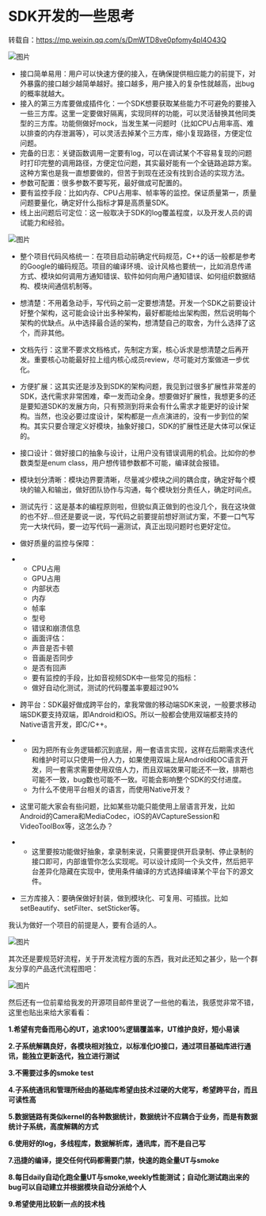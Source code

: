 # SDK开发的一些思考

转载自：https://mp.weixin.qq.com/s/DmWTD8ve0pfomy4pl4O43Q



![图片](https://mmbiz.qpic.cn/mmbiz_png/JeibBY5FJRBHMcA4mK07Z7picn40Pjq7fyfIQdkYIBwWshMyQDwpz3GfeibnbW3keeFhVul7D6EPNgwCsGE7Na1vQ/640?wx_fmt=png&wxfrom=5&wx_lazy=1&wx_co=1)





- 接口简单易用：用户可以快速方便的接入，在确保提供相应能力的前提下，对外暴露的接口越少越简单越好。接口越多，用户接入的复杂性就越高，出bug的概率就越大。
- 接入的第三方库要做成插件化：一个SDK想要获取某些能力不可避免的要接入一些三方库。这里一定要做好隔离，实现同样的功能，可以灵活替换其他同类型的三方库。功能侧做好mock，当发生某一问题时（比如CPU占用率高、难以排查的内存泄漏等），可以灵活去掉某个三方库，缩小复现路径，方便定位问题。
- 完备的日志：关键函数调用一定要有log，可以在调试某个不容易复现的问题时打印完整的调用路径，方便定位问题，其实最好能有一个全链路追踪方案。这种方案也是我一直想要做的，但苦于到现在还没有找到合适的实现方法。
- 参数可配置：很多参数不要写死，最好做成可配置的。
- 要有监控手段：比如内存、CPU占用率、帧率等的监控。保证质量第一，质量问题要量化，确定好什么指标才算是高质量SDK。
- 线上出问题后可定位：这一般取决于SDK的log覆盖程度，以及开发人员的调试能力和经验。



![图片](https://mmbiz.qpic.cn/mmbiz_png/JeibBY5FJRBHMcA4mK07Z7picn40Pjq7fyyvrggntBl2liaR3zd7HmxyrXC2gByQKY2yVkicztgMSKBRWWyia1UywLw/640?wx_fmt=png&wxfrom=5&wx_lazy=1&wx_co=1)



- 整个项目代码风格统一：在项目启动前确定代码规范，C++的话一般都是参考的Google的编码规范。项目的编译环境、设计风格也要统一，比如消息传递方式、模块如何调用方通知错误、软件如何向用户通知错误、如何组织数据结构、模块间通信机制等。

- 想清楚：不用着急动手，写代码之前一定要想清楚。开发一个SDK之前要设计好整个架构，这可能会设计出多种架构，最好都能给出架构图，然后说明每个架构的优缺点。从中选择最合适的架构，想清楚自己的取舍，为什么选择了这个，而非其他。

- 文档先行：这里不要求文档格式，先制定方案，核心诉求是想清楚之后再开发。重要核心功能最好拉上组内核心成员review，尽可能对方案做进一步优化。

- 方便扩展：这其实还是涉及到SDK的架构问题，我见到过很多扩展性非常差的SDK，迭代需求非常困难，牵一发而动全身。想要做好扩展性，我想更多的还是要知道SDK的发展方向，只有预测到将来会有什么需求才能更好的设计架构。当然，也没必要过度设计，架构都是一点点演进的，没有一步到位的架构。其实只要合理定义好模块，抽象好接口，SDK的扩展性还是大体可以保证的。

- 接口设计：做好接口的抽象与设计，让用户没有错误调用的机会。比如你的参数类型是enum class，用户想传错参数都不可能，编译就会报错。

- 模块划分清晰：模块边界要清晰，尽量减少模块之间的耦合度，确定好每个模块的输入和输出，做好团队协作与沟通，每个模块划分责任人，确定时间点。

- 测试先行：这是基本的编程原则啦，但貌似真正做到的也没几个，我在这块做的也不好...但还是要说一说，写代码之前要提前想好测试方案，不要一口气写完一大块代码，要一边写代码一遍测试，真正出现问题时也更好定位。

- 做好质量的监控与保障：

- - CPU占用
  - GPU占用
  - 内部状态
  - 内存
  - 帧率
  - 型号
  - 错误和崩溃信息
  - 画面评估：
  - 声音是否卡顿
  - 音画是否同步
  - 是否有回声
  - 要有监控的手段，比如音视频SDK中一些常见的指标：
  - 做好自动化测试，测试的代码覆盖率要超过90%

- 跨平台：SDK最好做成跨平台的，拿我常做的移动端SDK来说，一般要求移动端SDK要支持双端，即Android和iOS。所以一般都会使用双端都支持的Native语言开发，即C/C++。

- - 因为把所有业务逻辑都沉到底层，用一套语言实现，这样在后期需求迭代和维护时可以只使用一份人力，如果使用双端上层Android和OC语言开发，同一套需求需要使用双倍人力，而且双端效果可能还不一致，排期也可能不一致，bug数也可能不一致。可能会影响整个SDK的交付进度。
  - 为什么不使用平台相关的语言，而使用Native开发？

- 这里可能大家会有些问题，比如某些功能只能使用上层语言开发，比如Android的Camera和MediaCodec，iOS的AVCaptureSession和VideoToolBox等，这怎么办？

- - 这里要按功能做好抽象，拿录制来说，只需要提供开启录制、停止录制的接口即可，内部谁管你怎么实现呢。可以设计成同一个头文件，然后把平台差异化隐藏在实现中，使用条件编译的方式选择编译某个平台下的源文件。

- 三方库接入：要确保做好封装，做到模块化、可复用、可插拔。比如setBeautify、setFilter、setSticker等。



我认为做好一个项目的前提是人，要有合适的人。



![图片](https://mmbiz.qpic.cn/mmbiz_jpg/JeibBY5FJRBHMcA4mK07Z7picn40Pjq7fyh0ODK39XwjHZstq9Wgh7XIficYYIrLkQraBqZLzMddcibGvAWSZmjNvA/640?wx_fmt=jpeg&wxfrom=5&wx_lazy=1&wx_co=1)



其次还是要规范好流程，关于开发流程方面的东西，我对此还知之甚少，贴一个群友分享的产品迭代流程图吧：

![图片](https://mmbiz.qpic.cn/mmbiz_jpg/JeibBY5FJRBHMcA4mK07Z7picn40Pjq7fyjMicMoAcNwicxSCjGRQiaq4ribRS9L8JTH3zy0OyJv1iaCm9DXicbXR82haw/640?wx_fmt=jpeg&wxfrom=5&wx_lazy=1&wx_co=1)

然后还有一位前辈给我发的开源项目邮件里说了一些他的看法，我感觉非常不错，这里也贴出来给大家看看：



**1.希望有完备而用心的UT，追求100%逻辑覆盖率，UT维护良好，短小易读**

**2.子系统解耦良好，各模块相对独立，以标准化IO接口，通过项目基础库进行通讯，能独立更新迭代，独立进行测试**

**3.不需要过多的smoke test**

**4.子系统通讯和管理所经由的基础库希望由技术过硬的大佬写，希望跨平台，而且可读性高**

**5.数据链路有类似kernel的各种数据统计，数据统计不应耦合于业务，而是有数据统计子系统，高度解耦的方式**

**6.使用好的log，多线程库，数据解析库，通讯库，而不是自己写**

**7.迅捷的编译，提交任何代码都需要门禁，快速的跑全量UT与smoke**

**8.每日daily自动化跑全量UT与smoke,weekly性能测试；自动化测试跑出来的bug可以自动建立并根据模块自动分派给个人**

**9.希望使用比较新一点的技术栈**









































